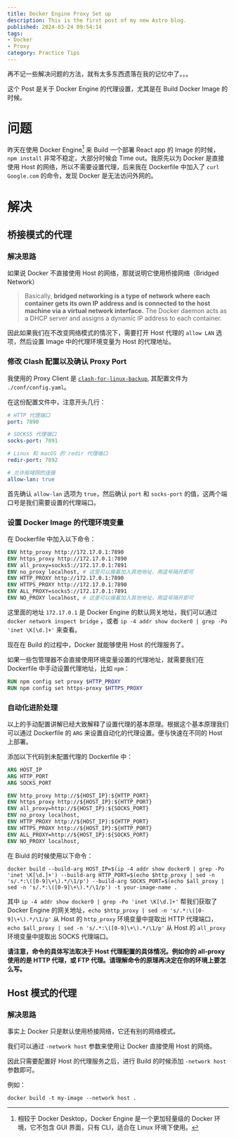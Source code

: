 ```yaml
---
title: Docker Engine Proxy Set up
description: This is the first post of my new Astro blog.
published: 2024-03-24 09:54:14
tags:
- Docker
- Proxy
category: Practice Tips
---
```


再不记一些解决问题的方法，就有太多东西遗落在我的记忆中了。。。

这个 Post 是关于 Docker Engine 的代理设置，尤其是在 Build Docker Image 的时候。

<!--more-->

# 问题

昨天在使用 Docker Engine[^1] 来 Build 一个部署 React app 的 Image 的时候， `npm install` 非常不稳定，大部分时候会 Time out。我原先以为 Docker 是直接使用 Host 的网络，所以不需要设置代理，后来我在 Dockerfile 中加入了 `curl Google.com` 的命令，发现 Docker 是无法访问外网的。

[^1]: 相较于 Docker Desktop，Docker Engine 是一个更加轻量级的 Docker 环境，它不包含 GUI 界面，只有 CLI，适合在 Linux 环境下使用。

# 解决

## 桥接模式的代理

### 解决思路

如果说 Docker 不直接使用 Host 的网络，那就说明它使用桥接网络（Bridged Network）

> Basically, **bridged networking is a type of network where each container gets its own IP address and is connected to the host machine via a virtual network interface.** The Docker daemon acts as a DHCP server and assigns a dynamic IP address to each container.

因此如果我们在不改变网络模式的情况下，需要打开 Host 代理的 `allow LAN` 选项，然后设置 Image 中的代理环境变量为 Host 的代理地址。

### 修改 Clash 配置以及确认 Proxy Port

我使用的 Proxy Client 是 [`clash-for-linux-backup`](https://github.com/Elegycloud/clash-for-linux-backup), 其配置文件为 `./conf/config.yaml`。

在这份配置文件中，注意开头几行：
```yaml
# HTTP 代理端口
port: 7890

# SOCKS5 代理端口
socks-port: 7891

# Linux 和 macOS 的 redir 代理端口
redir-port: 7892

# 允许局域网的连接
allow-lan: true
```

首先确认 `allow-lan` 选项为 `true`，然后确认 `port` 和 `socks-port` 的值，这两个端口号是我们需要设置的代理端口。

### 设置 Docker Image 的代理环境变量

在 Dockerfile 中加入以下命令：
```Dockerfile
ENV http_proxy http://172.17.0.1:7890
ENV https_proxy http://172.17.0.1:7890
ENV all_proxy=socks5://172.17.0.1:7891
ENV no_proxy localhost, # 这里可以接着加入其他地址，用逗号隔开即可
ENV HTTP_PROXY http://172.17.0.1:7890
ENV HTTPS_PROXY http://172.17.0.1:7890
ENV ALL_PROXY=socks5://172.17.0.1:7891
ENV NO_PROXY localhost, # 这里可以接着加入其他地址，用逗号隔开即可
```
这里面的地址 `172.17.0.1` 是 Docker Engine 的默认网关地址，我们可以通过 `docker network inspect bridge` ，或者 `ip -4 addr show docker0 | grep -Po 'inet \K[\d.]+'` 来查看。

现在在 Build 的过程中，Docker 就能够使用 Host 的代理服务了。

如果一些包管理器不会直接使用环境变量设置的代理地址，就需要我们在 Dockerfile 中手动设置代理地址，比如 `npm`：
```Dockerfile
RUN npm config set proxy $HTTP_PROXY
RUN npm config set https-proxy $HTTPS_PROXY
```

### 自动化进阶处理

以上的手动配置讲解已经大致解释了设置代理的基本原理。根据这个基本原理我们可以通过 Dockerfile 的 `ARG` 来设置自动化的代理设置。便与快速在不同的 Host 上部署。


添加以下代码到未配置代理的 Dockerfile 中：
```Dockerfile
ARG HOST_IP
ARG HTTP_PORT
ARG SOCKS_PORT

ENV http_proxy http://${HOST_IP}:${HTTP_PORT}
ENV https_proxy http://${HOST_IP}:${HTTP_PORT}
ENV all_proxy=http://${HOST_IP}:${SOCKS_PORT}
ENV no_proxy localhost, 
ENV HTTP_PROXY http://${HOST_IP}:${HTTP_PORT}
ENV HTTPS_PROXY http://${HOST_IP}:${HTTP_PORT}
ENV ALL_PROXY=http://${HOST_IP}:${SOCKS_PORT}
ENV NO_PROXY localhost, 
```

在 Biuld 的时候使用以下命令：

```shell
docker build --build-arg HOST_IP=$(ip -4 addr show docker0 | grep -Po 'inet \K[\d.]+') --build-arg HTTP_PORT=$(echo $http_proxy | sed -n 's/.*:\([0-9]\+\).*/\1/p') --build-arg SOCKS_PORT=$(echo $all_proxy | sed -n 's/.*:\([0-9]\+\).*/\1/p') -t your-image-name .
```
其中 `ip -4 addr show docker0 | grep -Po 'inet \K[\d.]+'` 帮我们获取了 Docker Engine 的网关地址，`echo $http_proxy | sed -n 's/.*:\([0-9]\+\).*/\1/p'` 从 Host 的 `http_proxy` 环境变量中提取出 HTTP 代理端口，`echo $all_proxy | sed -n 's/.*:\([0-9]\+\).*/\1/p'` 从 Host 的 `all_proxy` 环境变量中提取出 SOCKS 代理端口。

**请注意，命令的具体写法取决于 Host 代理配置的具体情况。例如你的 all-proxy 使用的是 HTTP 代理，或 FTP 代理。请理解命令的原理再决定在你的环境上要怎么写。**

## Host 模式的代理

### 解决思路

事实上 Docker 只是默认使用桥接网络，它还有别的网络模式。

我们可以通过 `-network host` 参数来使用让 Docker 直接使用 Host 的网络。

因此只需要配置好 Host 的代理服务之后，进行 Build 的时候添加 `-network host` 参数即可。

例如：
```shell
docker build -t my-image --network host .
```